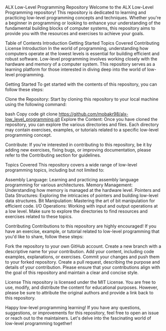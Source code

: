 ALX Low-Level Programming Repository
Welcome to the ALX Low-Level Programming repository! This repository is dedicated to learning and practicing low-level programming concepts and techniques. Whether you're a beginner in programming or looking to enhance your understanding of the fundamental building blocks of computer systems, this repository aims to provide you with the resources and exercises to achieve your goals.

Table of Contents
Introduction
Getting Started
Topics Covered
Contributing
License
Introduction
In the world of programming, understanding how computers operate at the lowest levels is essential for building efficient and robust software. Low-level programming involves working closely with the hardware and memory of a computer system. This repository serves as a learning platform for those interested in diving deep into the world of low-level programming.

Getting Started
To get started with the contents of this repository, you can follow these steps:

Clone the Repository: Start by cloning this repository to your local machine using the following command:

bash
Copy code
git clone https://github.com/mobakr98/alx-low_level_programming.git
Explore the Content: Once you have cloned the repository, you can explore the various directories and files. Each directory may contain exercises, examples, or tutorials related to a specific low-level programming concept.

Contribute: If you're interested in contributing to this repository, be it by adding new exercises, fixing bugs, or improving documentation, please refer to the Contributing section for guidelines.

Topics Covered
This repository covers a wide range of low-level programming topics, including but not limited to:

Assembly Language: Learning and practicing assembly language programming for various architectures.
Memory Management: Understanding how memory is managed at the hardware level.
Pointers and Data Structures: Exploring the intricacies of pointers and building low-level data structures.
Bit Manipulation: Mastering the art of bit manipulation for efficient code.
I/O Operations: Working with input and output operations at a low level.
Make sure to explore the directories to find resources and exercises related to these topics.

Contributing
Contributions to this repository are highly encouraged! If you have an exercise, example, or tutorial related to low-level programming that you'd like to share, follow these steps:

Fork the repository to your own GitHub account.
Create a new branch with a descriptive name for your contribution.
Add your content, including code examples, explanations, or exercises.
Commit your changes and push them to your forked repository.
Create a pull request, describing the purpose and details of your contribution.
Please ensure that your contributions align with the goal of this repository and maintain a clear and concise style.

License
This repository is licensed under the MIT License. You are free to use, modify, and distribute the content for educational purposes. However, please be sure to attribute the original authors and provide a link back to this repository.

Happy low-level programming learning! If you have any questions, suggestions, or improvements for this repository, feel free to open an issue or reach out to the maintainers. Let's delve into the fascinating world of low-level programming together!
